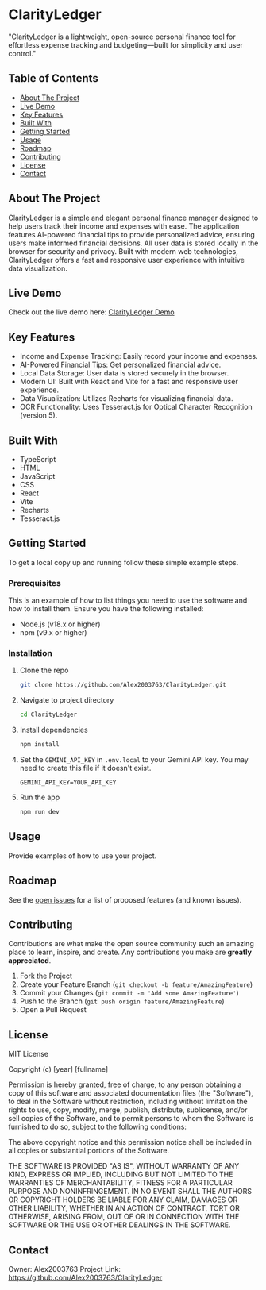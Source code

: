 # ClarityLedger

"ClarityLedger is a lightweight, open-source personal finance tool for effortless expense tracking and budgeting—built for simplicity and user control."

## Table of Contents

- [About The Project](#about-the-project)
- [Live Demo](#live-demo)
- [Key Features](#key-features)
- [Built With](#built-with)
- [Getting Started](#getting-started)
- [Usage](#usage)
- [Roadmap](#roadmap)
- [Contributing](#contributing)
- [License](#license)
- [Contact](#contact)

## About The Project

ClarityLedger is a simple and elegant personal finance manager designed to help users track their income and expenses with ease. The application features AI-powered financial tips to provide personalized advice, ensuring users make informed financial decisions. All user data is stored locally in the browser for security and privacy. Built with modern web technologies, ClarityLedger offers a fast and responsive user experience with intuitive data visualization.

## Live Demo

Check out the live demo here: [ClarityLedger Demo](https://clarityledger.mylinks.zabc.net/)

## Key Features

- Income and Expense Tracking: Easily record your income and expenses.
- AI-Powered Financial Tips: Get personalized financial advice.
- Local Data Storage: User data is stored securely in the browser.
- Modern UI: Built with React and Vite for a fast and responsive user experience.
- Data Visualization: Utilizes Recharts for visualizing financial data.
- OCR Functionality: Uses Tesseract.js for Optical Character Recognition (version 5).

## Built With

- TypeScript
- HTML
- JavaScript
- CSS
- React
- Vite
- Recharts
- Tesseract.js

## Getting Started

To get a local copy up and running follow these simple example steps.

### Prerequisites

This is an example of how to list things you need to use the software and how to install them.
Ensure you have the following installed:
- Node.js (v18.x or higher)
- npm (v9.x or higher)

### Installation

1. Clone the repo
   ```sh
   git clone https://github.com/Alex2003763/ClarityLedger.git
   ```
2. Navigate to project directory
   ```sh
   cd ClarityLedger
   ```
3. Install dependencies
   ```sh
   npm install
   ```
4. Set the `GEMINI_API_KEY` in `.env.local` to your Gemini API key. You may need to create this file if it doesn't exist.
   ```
   GEMINI_API_KEY=YOUR_API_KEY
   ```
5. Run the app
   ```sh
   npm run dev
   ```

## Usage

Provide examples of how to use your project.

## Roadmap

See the [open issues](https://github.com/your_username/your_project/issues) for a list of proposed features (and known issues).

## Contributing

Contributions are what make the open source community such an amazing place to learn, inspire, and create. Any contributions you make are **greatly appreciated**.

1. Fork the Project
2. Create your Feature Branch (`git checkout -b feature/AmazingFeature`)
3. Commit your Changes (`git commit -m 'Add some AmazingFeature'`)
4. Push to the Branch (`git push origin feature/AmazingFeature`)
5. Open a Pull Request

## License

MIT License

Copyright (c) [year] [fullname]

Permission is hereby granted, free of charge, to any person obtaining a copy
of this software and associated documentation files (the "Software"), to deal
in the Software without restriction, including without limitation the rights
to use, copy, modify, merge, publish, distribute, sublicense, and/or sell
copies of the Software, and to permit persons to whom the Software is
furnished to do so, subject to the following conditions:

The above copyright notice and this permission notice shall be included in all
copies or substantial portions of the Software.

THE SOFTWARE IS PROVIDED "AS IS", WITHOUT WARRANTY OF ANY KIND, EXPRESS OR
IMPLIED, INCLUDING BUT NOT LIMITED TO THE WARRANTIES OF MERCHANTABILITY,
FITNESS FOR A PARTICULAR PURPOSE AND NONINFRINGEMENT. IN NO EVENT SHALL THE
AUTHORS OR COPYRIGHT HOLDERS BE LIABLE FOR ANY CLAIM, DAMAGES OR OTHER
LIABILITY, WHETHER IN AN ACTION OF CONTRACT, TORT OR OTHERWISE, ARISING FROM,
OUT OF OR IN CONNECTION WITH THE SOFTWARE OR THE USE OR OTHER DEALINGS IN THE
SOFTWARE.

## Contact

Owner: Alex2003763
Project Link: https://github.com/Alex2003763/ClarityLedger

